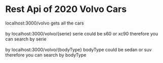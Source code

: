 <h1>Rest Api of 2020 Volvo Cars</h1>

localhost:3000/volvo gets all the cars</br></br>
by localhost:3000/volvo/{serie} serie could be s60 or xc90 therefore you can search by serie</br></br>
by localhost:3000/volvo/{bodyType} bodyType could be sedan or suv therefore you can search by bodyType
